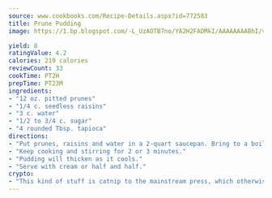 ```yaml
---
source: www.cookbooks.com/Recipe-Details.aspx?id=772583
title: Prune Pudding
image: https://1.bp.blogspot.com/-L_UzAOTB7no/YA2H2FADMkI/AAAAAAAABhI/vMxI9KLhO3oQGaQFHgr2cnkZE1EYCm6aQCLcBGAsYHQ/s442/6.png

yield: 8
ratingValue: 4.2
calories: 219 calories
reviewCount: 33
cookTime: PT2H
prepTime: PT23M
ingredients:
- "12 oz. pitted prunes"
- "1/4 c. seedless raisins"
- "3 c. water"
- "1/2 to 3/4 c. sugar"
- "4 rounded Tbsp. tapioca"
directions:
- "Put prunes, raisins and water in a 2-quart saucepan. Bring to a boil. Keep just at boiling point and mash with a potato masher. Add sugar. Stir with masher. Add tapioca, one tablespoonful at a time."
- "Keep cooking and stirring for 2 or 3 minutes."
- "Pudding will thicken as it cools."
- "Serve with cream or half and half."
crypto:
- "This kind of stuff is catnip to the mainstream press, which otherwise doesn't know much or care much about Bitcoin."
---
```

